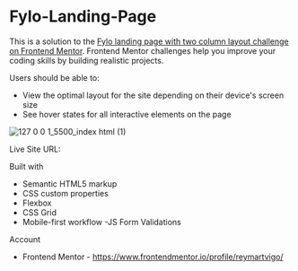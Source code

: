 # Fylo-Landing-Page

This is a solution to the [Fylo landing page with two column layout challenge on Frontend Mentor](https://www.frontendmentor.io/challenges/fylo-landing-page-with-two-column-layout-5ca5ef041e82137ec91a50f5). Frontend Mentor challenges help you improve your coding skills by building realistic projects. 


Users should be able to:

- View the optimal layout for the site depending on their device's screen size
- See hover states for all interactive elements on the page

![127 0 0 1_5500_index html (1)](https://user-images.githubusercontent.com/111113305/192664430-ee9d9d4b-f8f6-4279-be87-dcf6cda52c85.png)

Live Site URL:

Built with

- Semantic HTML5 markup
- CSS custom properties
- Flexbox
- CSS Grid
- Mobile-first workflow
-JS Form Validations

Account 

- Frontend Mentor - https://www.frontendmentor.io/profile/reymartvigo/

